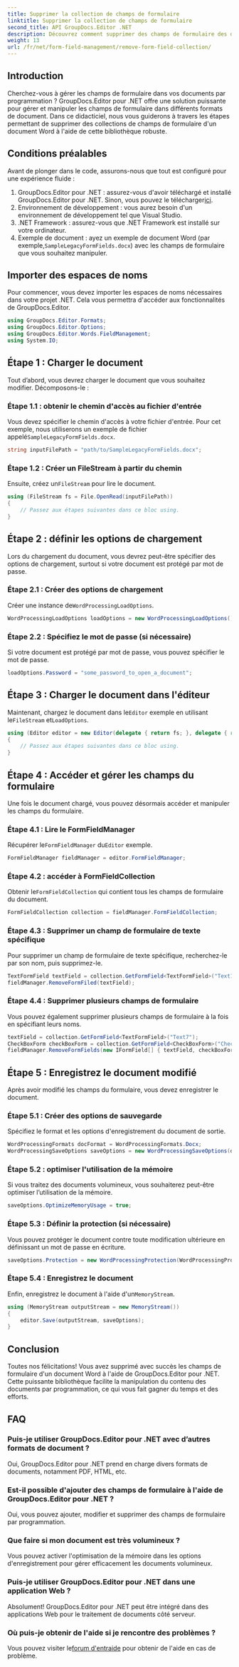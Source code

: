 ```yaml
---
title: Supprimer la collection de champs de formulaire
linktitle: Supprimer la collection de champs de formulaire
second_title: API GroupDocs.Editor .NET
description: Découvrez comment supprimer des champs de formulaire des documents Word à l'aide de GroupDocs.Editor pour .NET avec ce guide étape par étape. Idéal pour les développeurs.
weight: 13
url: /fr/net/form-field-management/remove-form-field-collection/
---
```

## Introduction
Cherchez-vous à gérer les champs de formulaire dans vos documents par programmation ? GroupDocs.Editor pour .NET offre une solution puissante pour gérer et manipuler les champs de formulaire dans différents formats de document. Dans ce didacticiel, nous vous guiderons à travers les étapes permettant de supprimer des collections de champs de formulaire d'un document Word à l'aide de cette bibliothèque robuste. 
## Conditions préalables
Avant de plonger dans le code, assurons-nous que tout est configuré pour une expérience fluide :
1. GroupDocs.Editor pour .NET : assurez-vous d'avoir téléchargé et installé GroupDocs.Editor pour .NET. Sinon, vous pouvez le télécharger[ici](https://releases.groupdocs.com/editor/net/).
2. Environnement de développement : vous aurez besoin d'un environnement de développement tel que Visual Studio.
3. .NET Framework : assurez-vous que .NET Framework est installé sur votre ordinateur.
4.  Exemple de document : ayez un exemple de document Word (par exemple,`SampleLegacyFormFields.docx`) avec les champs de formulaire que vous souhaitez manipuler.

## Importer des espaces de noms
Pour commencer, vous devez importer les espaces de noms nécessaires dans votre projet .NET. Cela vous permettra d'accéder aux fonctionnalités de GroupDocs.Editor.
```csharp
using GroupDocs.Editor.Formats;
using GroupDocs.Editor.Options;
using GroupDocs.Editor.Words.FieldManagement;
using System.IO;
```
## Étape 1 : Charger le document
Tout d’abord, vous devrez charger le document que vous souhaitez modifier. Décomposons-le :
### Étape 1.1 : obtenir le chemin d'accès au fichier d'entrée
 Vous devez spécifier le chemin d'accès à votre fichier d'entrée. Pour cet exemple, nous utiliserons un exemple de fichier appelé`SampleLegacyFormFields.docx`.
```csharp
string inputFilePath = "path/to/SampleLegacyFormFields.docx";
```
### Étape 1.2 : Créer un FileStream à partir du chemin
 Ensuite, créez un`FileStream` pour lire le document.
```csharp
using (FileStream fs = File.OpenRead(inputFilePath))
{
    // Passez aux étapes suivantes dans ce bloc using.
}
```
## Étape 2 : définir les options de chargement
Lors du chargement du document, vous devrez peut-être spécifier des options de chargement, surtout si votre document est protégé par mot de passe.
### Étape 2.1 : Créer des options de chargement
 Créer une instance de`WordProcessingLoadOptions`.
```csharp
WordProcessingLoadOptions loadOptions = new WordProcessingLoadOptions();
```
### Étape 2.2 : Spécifiez le mot de passe (si nécessaire)
Si votre document est protégé par mot de passe, vous pouvez spécifier le mot de passe.
```csharp
loadOptions.Password = "some_password_to_open_a_document";
```
## Étape 3 : Charger le document dans l'éditeur
 Maintenant, chargez le document dans le`Editor` exemple en utilisant le`FileStream` et`LoadOptions`.
```csharp
using (Editor editor = new Editor(delegate { return fs; }, delegate { return loadOptions; }))
{
    // Passez aux étapes suivantes dans ce bloc using.
}
```
## Étape 4 : Accéder et gérer les champs du formulaire
Une fois le document chargé, vous pouvez désormais accéder et manipuler les champs du formulaire.
### Étape 4.1 : Lire le FormFieldManager
 Récupérer le`FormFieldManager` du`Editor` exemple.
```csharp
FormFieldManager fieldManager = editor.FormFieldManager;
```
### Étape 4.2 : accéder à FormFieldCollection
 Obtenir le`FormFieldCollection` qui contient tous les champs de formulaire du document.
```csharp
FormFieldCollection collection = fieldManager.FormFieldCollection;
```
### Étape 4.3 : Supprimer un champ de formulaire de texte spécifique
Pour supprimer un champ de formulaire de texte spécifique, recherchez-le par son nom, puis supprimez-le.
```csharp
TextFormField textField = collection.GetFormField<TextFormField>("Text1");
fieldManager.RemoveFormFiled(textField);
```
### Étape 4.4 : Supprimer plusieurs champs de formulaire
Vous pouvez également supprimer plusieurs champs de formulaire à la fois en spécifiant leurs noms.
```csharp
textField = collection.GetFormField<TextFormField>("Text7");
CheckBoxForm checkBoxForm = collection.GetFormField<CheckBoxForm>("Check2");
fieldManager.RemoveFormFields(new IFormField[] { textField, checkBoxForm });
```
## Étape 5 : Enregistrez le document modifié
Après avoir modifié les champs du formulaire, vous devez enregistrer le document.
### Étape 5.1 : Créer des options de sauvegarde
Spécifiez le format et les options d'enregistrement du document de sortie.
```csharp
WordProcessingFormats docFormat = WordProcessingFormats.Docx;
WordProcessingSaveOptions saveOptions = new WordProcessingSaveOptions(docFormat);
```
### Étape 5.2 : optimiser l'utilisation de la mémoire
Si vous traitez des documents volumineux, vous souhaiterez peut-être optimiser l’utilisation de la mémoire.
```csharp
saveOptions.OptimizeMemoryUsage = true;
```
### Étape 5.3 : Définir la protection (si nécessaire)
Vous pouvez protéger le document contre toute modification ultérieure en définissant un mot de passe en écriture.
```csharp
saveOptions.Protection = new WordProcessingProtection(WordProcessingProtectionType.AllowOnlyFormFields, "write_password");
```
### Étape 5.4 : Enregistrez le document
 Enfin, enregistrez le document à l'aide d'un`MemoryStream`.
```csharp
using (MemoryStream outputStream = new MemoryStream())
{
    editor.Save(outputStream, saveOptions);
}
```

## Conclusion
Toutes nos félicitations! Vous avez supprimé avec succès les champs de formulaire d'un document Word à l'aide de GroupDocs.Editor pour .NET. Cette puissante bibliothèque facilite la manipulation du contenu des documents par programmation, ce qui vous fait gagner du temps et des efforts.
## FAQ
### Puis-je utiliser GroupDocs.Editor pour .NET avec d’autres formats de document ?
Oui, GroupDocs.Editor pour .NET prend en charge divers formats de documents, notamment PDF, HTML, etc.
### Est-il possible d'ajouter des champs de formulaire à l'aide de GroupDocs.Editor pour .NET ?
Oui, vous pouvez ajouter, modifier et supprimer des champs de formulaire par programmation.
### Que faire si mon document est très volumineux ?
Vous pouvez activer l'optimisation de la mémoire dans les options d'enregistrement pour gérer efficacement les documents volumineux.
### Puis-je utiliser GroupDocs.Editor pour .NET dans une application Web ?
Absolument! GroupDocs.Editor pour .NET peut être intégré dans des applications Web pour le traitement de documents côté serveur.
### Où puis-je obtenir de l'aide si je rencontre des problèmes ?
 Vous pouvez visiter le[forum d'entraide](https://forum.groupdocs.com/c/editor/20) pour obtenir de l'aide en cas de problème.